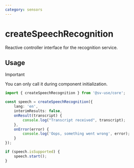```yaml
---
category: sensors
---
```


# createSpeechRecognition

Reactive controller interface for the recognition service.

## Usage

> [!IMPORTANT]
> You can only call it during component initialization.

```ts
import { createSpeechRecognition } from '@sv-use/core';

const speech = createSpeechRecognition({
    lang: 'en',
    interimResults: false,
    onResult(transcript) {
        console.log("Transcript received", transcript);
    },
    onError(error) {
        console.log('Oops, something went wrong', error);
    }
});

if (speech.isSupported) {
    speech.start();
}
```
